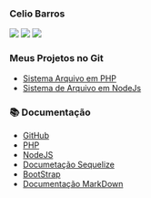 ### Celio Barros

<div>
<a href = "mailto:celio130101@gmail.com"><img src="https://img.shields.io/badge/Gmail-D14836?style=for-the-badge&logo=gmail&logoColor=white" target="_blank"></a>
<a href="https://www.linkedin.com/in/celio-barros-b946b055/" target="_blank"><img src="https://img.shields.io/badge/-LinkedIn-%230077B5?style=for-the-badge&logo=linkedin&logoColor=white"></a>   
<a href="https://wa.me/5585987234013" target="_blank"><img src="https://img.shields.io/badge/WhatsApp-25D366?style=for-the-badge&logo=whatsapp&logoColor=white"></a>
</div>

 
 ### Meus Projetos no Git
- [Sistema Arquivo em PHP](https://github.com/CelioBarros1301/sisarqphpv2)
- [Sistema de Arquivo em NodeJs](https://github.com/CelioBarros1301/sisarqnode)



### 📚 Documentação
- [GitHub](https://docs.github.com/pt)
- [PHP](https://www.php.net/manual/pt_BR/index.php)
- [NodeJS](https://nodejs.org/pt-br/docs)
- [Documetação Sequelize](https://sequelize.org/)
- [BootStrap](https://getbootstrap.com.br/docs/4.1/getting-started/introduction/)
- [Documentação MarkDown](https://docs.github.com/pt/get-started/writing-on-github/getting-started-with-writing-and-formatting-on-github/basic-writing-and-formatting-syntax)

